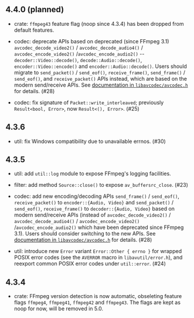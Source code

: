 4.4.0 (planned)
---------------

- crate: `ffmpeg43` feature flag (noop since 4.3.4) has been dropped from default features.

- codec: deprecate APIs based on deprecated (since FFmpeg 3.1) `avcodec_decode_video2()` / `avcodec_decode_audio4()` / `avcodec_encode_video2()` /`avcodec_encode_audio2()` -- `decoder::Video::decode()`, `decode::Audio::decode()`, `encoder::Video::encode()` and `encoder::Audio::decode()`. Users should migrate to `send_packet()` / `send_eof()`, `receive_frame()`, `send_frame()` / `send_eof()`, and `receive_packet()` APIs instead, which are based on the modern send/receive APIs. See [documentation in `libavcodec/avcodec.h`](https://github.com/FFmpeg/FFmpeg/blob/n4.3.1/libavcodec/avcodec.h#L84-L196) for details. (#28)

- codec: fix signature of `Packet::write_interleaved`; previously `Result<bool, Error>`, now `Result<(), Error>`. (#25)

4.3.6
-----

- util: fix Windows compatibility due to unavailable errnos. (#30)

4.3.5
-----

- util: add `util::log` module to expose FFmpeg's logging facilities.

- filter: add method `Source::close()` to expose `av_buffersrc_close`. (#23)

- codec: add new encoding/decoding APIs `send_frame()` / `send_eof()`, `receive_packet()` to `encoder::{Audio, Video}` and `send_packet()` / `send_eof()`, `receive_frame()` to `decoder::{Audio, Video}` based on modern send/receive APIs (instead of `avcodec_decode_video2()` / `avcodec_decode_audio4()` / `avcodec_encode_video2()` /`avcodec_encode_audio2()` which have been deprecated since FFmpeg 3.1). Users should consider switching to the new APIs. See [documentation in `libavcodec/avcodec.h`](https://github.com/FFmpeg/FFmpeg/blob/n4.3.1/libavcodec/avcodec.h#L84-L196) for details. (#28)

- util: introduce new `Error` variant `Error::Other { errno }` for wrapped POSIX error codes (see the `AVERROR` macro in `libavutil/error.h`), and reexport common POSIX error codes under `util::error`. (#24)

4.3.4
-----

- crate: FFmpeg version detection is now automatic, obseleting feature flags `ffmpeg4`, `ffmpeg41`, `ffmpeg42` and `ffmpeg43`. The flags are kept as noop for now, will be removed in 5.0.
